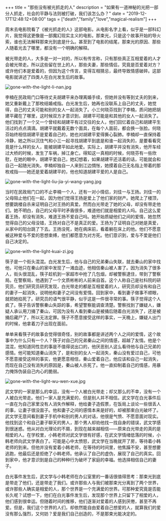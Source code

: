 +++
title = "那些没有被光抓走的人"
description = "如果有一道神秘的光把一部分人抓走，社会的平静与法则被打破，我们该怎么办？"
date = "2019-12-17T12:48:12+08:00"
tags = ["death","family","love","magical-realism"]
+++

周末去电影院看了《被光抓走的人》这部电影。从电影名字上看，似乎是一部科幻片，我觉得这更像是一部魔幻现实主义的电影。那束光，只是这个故事开始的导火索，谁也无法解释那束光到底是什么。甚至到了电影的结尾，那束光的原因、那些人随着光去了哪里，都没有一个明确的解释。

被光带走的人，大多是一对一对的，所以有传言称，只有那些真正互相爱着的人才会被光带走。所以这些留在世上的人，那些夫妻，那些情侣，究竟是否爱着对方？或许他们本是爱着的，但因为这个传言，变得互相猜忌，最终导致情感破碎。这部电影就讲述了四类人在白光发生后的故事。

![gone-with-the-light-li-nan.jpg](/images/gone-with-the-light-li-nan.jpg "李楠")

李楠在民政局门口等待丈夫胡建平来办理离婚手续，但她并没有等到丈夫的到来，她又重新戴上了那枚结婚戒指。白光发生后，她再也没联系上自己的丈夫，她觉得，自己的丈夫可能和别的女人一起消失了。小三何晓芬找到了李楠，质问她把胡建平藏在了哪里，这时候双方才意识到，胡建平可能是和其他的女人一起消失了。他们找到了一个又一个曾经和胡建平有过交往的女人，他们回忆着自己和胡建平生活过的点点滴滴。胡建平就戴着无数个面具，在每个人面前，都会换一张脸。何晓芬始终相信胡建平是爱着自己的，她也对胡建平爱得撕心裂肺。李楠却一直保持着冷静，她之所以沉住气和小三一起寻找胡建平到底是和谁一起消失的，是要看看究竟是什么样的女人，能被胡建平如此地爱。实际上，胡建平并没有消失，他开车经过大桥的时候，发生了车祸，掉江身亡。得知这一真相的时候，何晓芬有一些欣慰，在她的眼中，胡建平爱自己，她幻想着，如果胡建平还活着的话，可能就会和自己一起随光消失。李楠却独自一人来到江边惆怅，她摸着自己无名指上带着的那枚戒指——她还是爱着胡建平的，他也知道胡建平爱的人是自己。

![gone-with-the-light-liu-jia-yi-wang-yang.jpg](/images/gone-with-the-light-liu-jia-yi-wang-yang.jpg "刘佳一与王扬")

当时在民政局门口的不止李楠一个人，还有一对小情侣，刘佳一与王扬。刘佳一的父母阻止他们在一起，因为他们觉得王扬是爱上了他们家的财产。她爬上了楼顶，想要跳楼自杀来证明自己对王扬的真爱。然而白光带走了她的父母，却没有带走他们。她不明白，自己的父母平时矛盾很多，难道他们就是相爱的人吗。自己这么爱着王扬，却没有消失，难道王扬不爱自己吗。她开始质疑他们之间的爱情，她忽然觉得自己的父母没错，王扬对自己不是真正的爱。王扬为了证明自己对她是真爱，从家中的阳台跳了下去。王扬没死，她在病床前，看着躺在床上的他。他们不愿意被这种爱与不爱的思想束缚，他们都愿意为对方死。他们意识到，爱与不爱是他们自己决定的。

![gone-with-the-light-kuai-zi.jpg](/images/gone-with-the-light-kuai-zi.jpg "筷子")

筷子是一个街头混混。白光发生后，他与自己的兄弟秦山失联，就去秦山的家中找他，可他只在秦山的家中发现了一滩血迹，他相信秦山被人害了。因为消失了很多人，街头很混乱，筷子趁机到一家超市中抢了几包烟，却被警察逮住，带到了警察局。在警察局，他遇到了一个文质彬彬的人前来自首。这个人称自己是社科院的研究员，他们研究员研究发现，白光带走的都是互相爱着的人，研究员却没有和自己的妻子一起消失，说明他和妻子之间没有爱情。回到家中，看到妻子做事不顺眼，就把她掐死了。研究员的语气很平静，似乎这是一件很寻常的事。筷子觉得这个人疯了。筷子告诉警察秦山失踪的事，希望警察能调查清楚。警察找到了嫌疑人，嫌疑人承认用刀捅了秦山，可因为没有人看到秦山是被捅后随着白光消失了，还是被捅后藏尸了，所以无法定罪。筷子不愿意接受这样的事实，一天晚上，嫌疑人出门的时候，他拿着刀子出现在面前。

单单来看筷子的故事会觉得很奇怪，别的故事都是讲述两个人之间的爱情，这个故事中为什么只有一个人？筷子对自己的兄弟秦山之间的情感，超越了友情。他是个混混，他知道同性恋的事是不值得说出口的，他厌恶别人这么看待他与自己兄弟的感情。他可能知道秦山消失了，是和别的女人一起消失，秦山没有爱过自己，可他不愿意接受这样的事实，他更愿意相信，秦山爱着自己，他应该和自己一起消失，而现在自己没有消失的原因是，秦山被人杀死了。他一直抑制着自己的情感，用暴力掩饰伪装自己内心的脆弱。

![gone-with-the-light-wu-wen-xue.jpg](/images/gone-with-the-light-wu-wen-xue.jpg "武文学")

武文学的一家是那么的幸运，没有一个人被白光带走；却又那么的不幸，没有一个人被白光带走。他们一家人是充满爱的，但是别人并不相信。武文学在白光事件后一直在为自己家里没有人消失作解释，他给妻子造假票，在饭局上谈论一些很丢人的事，让妻子很没面子。他和妻子之间的感情本来是好的，却被那束白光破坏了。武文学无意间看到妻子手机中和别的男人的对话，他很是气愤、不愿意面对现实。他找到这个和自己妻子聊天的男人，那个男人却劝他找一找自身的错误，武文学感到很迷惑。他从对白光理论的不屑，到现在越来越相信——原来白光带走的真的是相爱的人。在学校里，小韩老师对武文学很有好感，在武文学情绪低落的时候，小韩老师向武文学表白了。可能是心中太愤怒，武文学在当晚就开了房，等待着小韩老师的到来。但他并没有爱着小韩老师，在等待的时间里，他焦躁不安，甚至想要逃跑，他最后还是拒绝了小韩老师。他承认了自己的虚伪，展现了自己的真实。回到家中，他才意识到是自己的种种行为破坏了家庭的幸福。他选择相信自己的妻子。

白光事件发生后，武文学与小韩老师在办公室里的一番话很值得思考：那束光到底是带走了他们，还是带走了我们。或许那些人与我们被那束光分离到了两个世界，或许那些人确实是相爱的人，那个世界是一个充满爱的世界。可那种爱究竟是否能长久呢？试想一下，他们在白光事件发生后，发现那个世界上只留下了相爱的人，他们感到很幸运。但随着时间的推移，他们逐渐对爱着的人感到厌倦，甚至不再爱。但是，我们这个世界的人们，却依然能自由爱着自己想爱的人，就算我们的爱没有那么强烈，又何妨？爱是我们自己创造的，不是那束光能决定的。